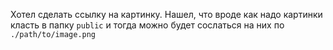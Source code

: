Хотел сделать ссылку на картинку. Нашел, что вроде как надо картинки класть в папку `public` и тогда можно будет сослаться на них по `./path/to/image.png`